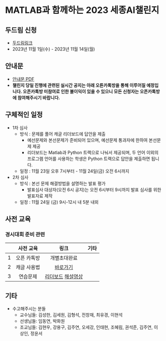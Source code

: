 # MATLAB과 함께하는 2023 세종AI챌린지

## 두드림 신청
- [두드림링크](https://do.sejong.ac.kr/ko/program/all/view/3032)
- 2023년 11월 1일(수) - 2023년 11월 14일(월)

## 안내문
- [안내문 PDF](https://github.com/SejongAI-Challenge/2023.AI.Challenge/blob/main/%E1%84%91%E1%85%A9%E1%84%89%E1%85%B3%E1%84%90%E1%85%A5.jpeg)
- **챌린지 당일 진행에 관련된 실시간 공지는 아래 오튼카톡방을 통해 이루어질 예정입니다. 오픈카톡방 미참여로 인한 불이익이 있을 수 있으니 모든 신청자는 오픈카톡방에 참여해주시기 바랍니다.**


## 구체적인 일정
- 1차 심사
  - 방식 : 문제를 풀어 캐글 리더보드에 답안을 제출
    - 예선문제와 본선문제가 준비되어 있으며, 예선문제 통과자에 한하여 본선문제 제공
    - 리더보드는 Matlab과 Python 트랙으로 나눠서 제공되며, 두 언어 이외의 프로그램 언어를 사용하는 학생은 Python 트랙으로 답안을 제출하면 됩니다.
  - 일정 : 11월 23일 오후 7시부터 - 11월 24일(금) 오전 6시까지
- 2차 심사
  - 방식 : 본선 문제 해결방법을 설명하는 발표 평가
    - 발표심사 대상자(오전 6시 공지)는 오전 6시부터 9시까지 발표 심사를 위한 발표자료 제작 
  - 일정 : 11월 24일 (금) 9시-12시 내 5분 내외


## 사전 교육 
### 경시대회 준비 관련
| | 사전 교육 | 링크 | 기타 | 
|:--:|:--:|:--:|:--:|
| 1 | 오픈 카톡방  |  개별초대완료  |
| 2 | 캐글 사용법  |  [바로가기](https://github.com/SejongAI-Challenge/2023.AI.Challenge/issues/1) | |
| 3 | 연습문제     |  [리더보드]() [해설영상]() | |


## 기타
- 수고해주시는 분들
  - 교수님들: 김성한, 김세원, 김형석, 전창재, 최유경, 이현석
  - 선생님들: 임동연, 박화원
  - 조교님들: 김현우, 강용구, 김주연, 오세강, 인태현, 조혜림, 권석준, 김주연, 이상인, 정윤서 



